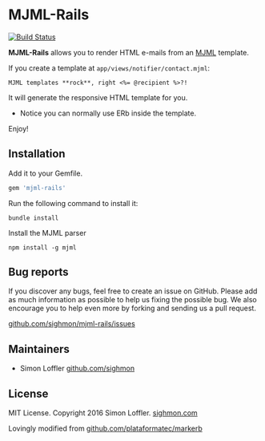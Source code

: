 # MJML-Rails

[![Build Status](https://api.travis-ci.org/sighmon/mjml-rails.png?branch=master)](http://travis-ci.org/sighmon/mjml-rails)

**MJML-Rails** allows you to render HTML e-mails from an [MJML](https://mjml.io) template.

If you create a template at `app/views/notifier/contact.mjml`:

```erb
MJML templates **rock**, right <%= @recipient %>?!
```

It will generate the responsive HTML template for you.

* Notice you can normally use ERb inside the template.

Enjoy!

## Installation

Add it to your Gemfile.

```ruby
gem 'mjml-rails'
```

Run the following command to install it:

```console
bundle install
```

Install the MJML parser

```console
npm install -g mjml
```

## Bug reports

If you discover any bugs, feel free to create an issue on GitHub. Please add as much information as possible to help us fixing the possible bug. We also encourage you to help even more by forking and sending us a pull request.

[github.com/sighmon/mjml-rails/issues](https://github.com/sighmon/mjml-rails/issues)

## Maintainers

* Simon Loffler [github.com/sighmon](https://github.com/sighmon)

## License

MIT License. Copyright 2016 Simon Loffler. [sighmon.com](http://sighmon.com)

Lovingly modified from [github.com/plataformatec/markerb](https://github.com/plataformatec/markerb)
